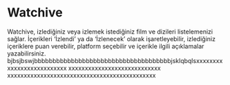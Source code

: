# Watchive
Watchive, izlediğiniz veya izlemek istediğiniz film ve dizileri listelemenizi sağlar. İçerikleri ‘İzlendi’ ya da ‘İzlenecek’ olarak işaretleyebilir, izlediğiniz içeriklere puan verebilir, platform seçebilir ve içerikle ilgili açıklamalar yazabilirsiniz.
bjbsjbswjbbbbbbbbbbbbbbbbbbbbbbbbbbbbbbbbbbbbbjsklqbqlsxxxxxxxx
xxxxxxxxxxxxxxxxxx
xxxxxxxxxxxxxxxxxxxxxxxxxxxx
xxxxxxxxxxxxxxxxxxxxxxxxxxxxxxxxxxxxxxxxxxxxx

